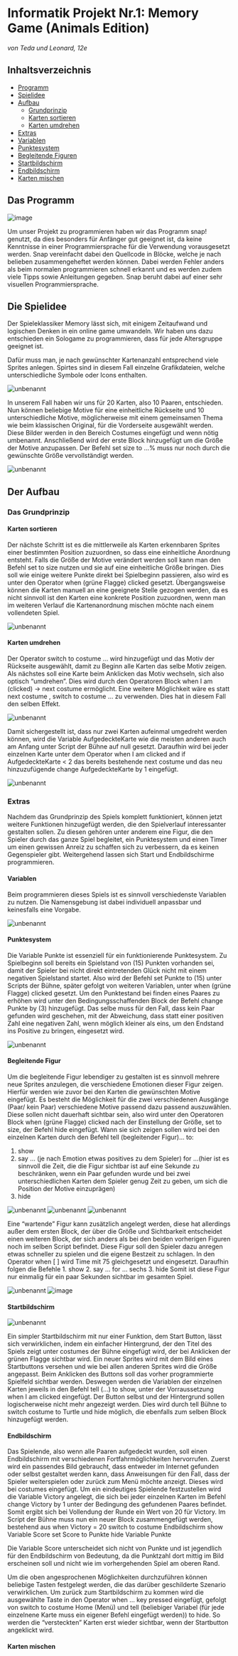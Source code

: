 # Informatik Projekt Nr.1: Memory Game (Animals Edition)
*von Teda und Leonard, 12e*

## Inhaltsverzeichnis
* [Programm](#Programm)
* [Spielidee](#Spielidee)
* [Aufbau](#Aufbau)
  * [Grundprinzip](#Grundprinzip)
  * [Karten sortieren](#Sortieren)
  * [Karten umdrehen](#Umdrehen)
 * [Extras](#Extras)
  * [Variablen](#Variablen)
  * [Punktesystem](#Punktesystem)
  * [Begleitende Figuren](#Figuren)
  * [Startbildschirm](#Startbildschirm)
  * [Endbildschirm](#Endbildschirm)
  * [Karten mischen](#Mix)


## Das Programm <a name="Programm"></a>

![image](https://user-images.githubusercontent.com/42579285/48960806-160b1200-ef70-11e8-82f8-a4498ecd9050.png)


Um unser Projekt zu programmieren haben wir das Programm snap! genutzt, da dies besonders für Anfänger gut geeignet ist, da keine Kenntnisse in einer Programmiersprache für die Verwendung vorausgesetzt werden. Snap vereinfacht dabei den Quellcode in Blöcke, welche je nach belieben zusammengeheftet werden können. Dabei werden Fehler anders als beim normalen programmieren schnell erkannt und es werden zudem viele Tipps sowie Anleitungen gegeben. Snap beruht dabei auf einer sehr visuellen Programmiersprache.


## Die Spielidee <a name="Spielidee"></a>

Der Spieleklassiker Memory lässt sich, mit einigem Zeitaufwand und logischen Denken in ein online game umwandeln. Wir haben uns dazu entschieden ein Sologame zu programmieren, dass für jede Altersgruppe geeignet ist.

Dafür muss man, je nach gewünschter Kartenanzahl entsprechend viele Sprites anlegen. Spirtes sind in diesem Fall einzelne Grafikdateien, welche unterschiedliche Symbole oder Icons enthalten.

![unbenannt](https://user-images.githubusercontent.com/42579285/48960973-6cc51b80-ef71-11e8-9005-e67377dd267e.png)

In unserem Fall haben wir uns für 20 Karten, also 10 Paaren, entschieden. Nun können beliebige Motive für eine einheitliche Rückseite und 10 unterschiedliche Motive, möglicherweise mit einem gemeinsamen Thema wie beim klassischen Original, für die Vorderseite ausgewählt werden. Diese Bilder werden in den Bereich Costumes eingefügt und wenn nötig umbenannt. Anschließend wird der erste Block hinzugefügt um die Größe der Motive anzupassen. Der Befehl set size to …% muss nur noch durch die gewünschte Größe vervollständigt werden.

![unbenannt](https://user-images.githubusercontent.com/42579285/48961170-b9f5bd00-ef72-11e8-97e4-339291633b87.png)


## Der Aufbau <a name="Aufbau"></a>

### Das Grundprinzip <a name="Grundprinzip"></a>

#### Karten sortieren <a name="Sortieren"></a>

Der nächste Schritt ist es die mittlerweile als Karten erkennbaren Sprites einer bestimmten Position zuzuordnen, so dass eine einheitliche Anordnung entsteht. Falls die Größe der Motive verändert werden soll kann man den Befehl set to size nutzen und sie auf eine einheitliche Größe bringen. Dies soll wie einige weitere Punkte direkt bei Spielbeginn passieren, also wird es unter den Operator when (grüne Flagge) clicked gesetzt. Übergangsweise können die Karten manuell an eine geeignete Stelle gezogen werden, da es nicht sinnvoll ist den Karten eine konkrete Position zuzuordnen, wenn man im weiteren Verlauf die Kartenanordnung mischen möchte nach einem vollendeten Spiel.

![unbenannt](https://user-images.githubusercontent.com/42579285/48961040-f248cb80-ef71-11e8-97b4-4d8729ba9c2f.png)

#### Karten umdrehen <a name="Umdrehen"></a>

Der Operator switch to costume … wird hinzugefügt und das Motiv der Rückseite ausgewählt, damit zu Beginn alle Karten das selbe Motiv zeigen. 
Als nächstes soll eine Karte beim Anklicken das Motiv wechseln, sich also optisch “umdrehen”. Dies wird durch den Operatoren Block when I am (clicked) -> next costume ermöglicht. Eine weitere Möglichkeit wäre es statt next costume , switch to costume … zu verwenden. Dies hat in diesem Fall den selben Effekt.

![unbenannt](https://user-images.githubusercontent.com/42579285/48961086-3d62de80-ef72-11e8-9ee7-3127360d4dee.png)

Damit sichergestellt ist, dass nur zwei Karten aufeinmal umgedreht werden können, wird die Variable AufgedeckteKarte wie die meisten anderen auch am Anfang unter Script der Bühne auf null gesetzt. Daraufhin wird bei jeder einzelnen Karte unter dem Operator when I am clicked and if AufgedeckteKarte < 2 das bereits bestehende next costume und das neu hinzuzufügende change AufgedeckteKarte by 1 eingefügt.

![unbenannt](https://user-images.githubusercontent.com/42579285/48961507-5f119500-ef75-11e8-988a-463a87712a3f.png)


### Extras  <a name="Extras"></a>

Nachdem das Grundprinzip des Spiels komplett funktioniert, können jetzt weitere Funktionen hinzugefügt werden, die den Spielverlauf interessanter gestalten sollen.
Zu diesen gehören unter anderem eine Figur, die den Spieler durch das ganze Spiel begleitet, ein Punktesystem und einen Timer um einen gewissen Anreiz zu schaffen sich zu verbessern, da es keinen Gegenspieler gibt. Weitergehend lassen sich Start und Endbildschirme programmieren.


#### Variablen <a name="Variablen"></a>

Beim programmieren dieses Spiels ist es sinnvoll verschiedenste Variablen zu nutzen. Die Namensgebung ist dabei individuell anpassbar und keinesfalls eine Vorgabe.

![unbenannt](https://user-images.githubusercontent.com/42579285/48961234-43a58a80-ef73-11e8-9106-cdb801df174f.png)

#### Punktesystem <a name="Punktesystem"></a>

Die Variable Punkte ist essenziell für ein funktionierende Punktesystem. Zu Spielbeginn soll bereits ein Spielstand von (15) Punkten vorhanden sei, damit der Spieler bei nicht direkt eintretenden Glück nicht mit einem negativen Spielstand startet. Also wird der Befehl set Punkte to (15) unter Scripts der Bühne, später gefolgt von weiteren Variablen, unter when (grüne Flagge) clicked gesetzt. Um den Punktestand bei finden eines Paares zu erhöhen wird unter den Bedingungsschaffenden Block der Befehl change Punkte by (3) hinzugefügt. Das selbe muss für den Fall, dass kein Paar gefunden wird geschehen, mit der Abweichung, dass statt einer positiven Zahl eine negativen Zahl, wenn möglich kleiner als eins, um den Endstand ins Positive zu bringen, eingesetzt wird.

![unbenannt](https://user-images.githubusercontent.com/42579285/48961455-02ae7580-ef75-11e8-9a17-bb2763f04ae1.png)


#### Begleitende Figur <a name="Figuren"></a>

Um die begleitende Figur lebendiger zu gestalten ist es sinnvoll mehrere neue Sprites anzulegen, die verschiedene Emotionen dieser Figur zeigen. Hierfür werden wie zuvor bei den Karten die gewünschten Motive eingefügt. Es besteht die Möglichkeit für die zwei verschiedenen Ausgänge (Paar/ kein Paar) verschiedene Motive passend dazu passend auszuwählen. Diese sollen nicht dauerhaft sichtbar sein, also wird unter den Operatoren Block when (grüne Flagge) clicked nach der Einstellung der Größe, set to size, der Befehl hide eingefügt. Wann sie sich zeigen sollen wird bei den einzelnen Karten durch den Befehl tell (begleitender Figur)… to:
1. show
2. say … (je nach Emotion etwas positives zu dem Spieler) for …(hier ist es sinnvoll die Zeit, die die Figur sichtbar ist auf eine Sekunde zu beschränken, wenn ein Paar gefunden wurde und bei zwei unterschiedlichen Karten dem Spieler genug Zeit zu geben, um sich die Position der Motive einzuprägen)
3. hide

![unbenannt](https://user-images.githubusercontent.com/42579285/48961651-8fa5fe80-ef76-11e8-98e2-66c7363df0bc.png)
![unbenannt](https://user-images.githubusercontent.com/42579285/48961539-af88f280-ef75-11e8-849d-e95853dffe5d.png)
![unbenannt](https://user-images.githubusercontent.com/42579285/48961623-6be2b880-ef76-11e8-9ec4-927659ae18f5.png)

Eine “wartende” Figur kann zusätzlich angelegt werden, diese hat allerdings außer dem ersten Block, der über die Größe und Sichtbarkeit entscheidet einen weiteren Block, der sich anders als bei den beiden vorherigen Figuren noch im selben Script befindet. Diese Figur soll den Spieler dazu anregen etwas schneller zu spielen und die eigene Bestzeit zu schlagen. In den Operator when [ ] wird Time mit 75 gleichgesetzt und eingesetzt. Daraufhin folgen die Befehle 1. show
2. say … for … sechs 
3. hide
Somit ist diese Figur nur einmalig für ein paar Sekunden sichtbar im gesamten Spiel.

![unbenannt](https://user-images.githubusercontent.com/42579285/48961689-ed3a4b00-ef76-11e8-8c14-de3c33f95677.png)
![image](https://user-images.githubusercontent.com/42579285/48961672-c2e88d80-ef76-11e8-9765-a8766ce84bdb.png)


#### Startbildschirm <a name="Startbildschirm"></a>

![unbenannt](https://user-images.githubusercontent.com/42579285/48960865-89ad1f00-ef70-11e8-9988-c1d890fe1fdb.png)

Ein simpler Startbildschirm mit nur einer Funktion, dem Start Button, lässt sich verwirklichen, indem ein einfacher Hintergrund, der den Titel des Spiels zeigt unter costumes der Bühne eingefügt wird, der bei Anklicken der grünen Flagge sichtbar wird. Ein neuer Sprites wird mit dem Bild eines Startbuttons versehen und wie bei allen anderen Sprites wird die Größe angepasst. Beim Anklicken des Buttons soll das vorher programmierte Spielfeld sichtbar werden. Deswegen werden die Variablen der einzelnen Karten jeweils in den Befehl tell (...) to show, unter der Vorraussetzung when I am clicked eingefügt.
Der Button selbst und der Hintergrund sollen logischerweise nicht mehr angezeigt werden. Dies wird durch tell Bühne to switch costume to Turtle und hide möglich, die ebenfalls zum selben Block hinzugefügt werden.




#### Endbildschirm <a name="Endbildschirm"></a>

Das Spielende, also wenn alle Paaren aufgedeckt wurden, soll einen Endbildschirm mit verschiedenen Fortfahrmöglichkeiten hervorrufen. Zuerst wird ein passendes Bild gebraucht, dass entweder im Internet gefunden oder selbst gestaltet werden kann, dass Anweisungen für den Fall, dass der Spieler weiterspielen oder zurück zum Menü möchte anzeigt. Dieses wird bei costumes eingefügt. Um ein eindeutiges Spielende festzustellen wird die Variable Victory angelegt, die sich bei jeder einzelnen Karten im Befehl change Victory by 1 unter der Bedingung des gefundenen Paares befindet. Somit ergibt sich bei Vollendung der Runde ein Wert von 20 für Victory. Im Script der Bühne muss nun ein neuer Block zusammengefügt werden, bestehend aus 
when Victory = 20
switch to costume Endbildschirm 
show Variable Score 
set Score to Punkte
hide Variable Punkte

Die Variable Score unterscheidet sich nicht von Punkte und ist jegendlich für den Endbildschirm von Bedeutung, da die Punktzahl dort mittig im Bild erscheinen soll und nicht wie im vorhergehenden Spiel am oberen Rand.

Um die oben angesprochenen Möglichkeiten durchzuführen können beliebige Tasten festgelegt werden, die das darüber geschilderte Szenario verwirklichen. 
Um zurück zum Startbildschirm zu kommen wird die ausgewählte Taste in den Operator when … key pressed eingefügt, gefolgt von switch to costume Home (Menü) und tell (beliebiger Variabel (für  jede einzelnene Karte muss ein eigener Befehl eingefügt werden)) to hide. So werden die “versteckten” Karten erst wieder sichtbar, wenn der Startbutton angeklickt wird.

#### Karten mischen <a name="Mix"></a>


